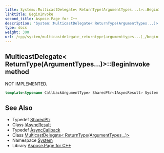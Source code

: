 ```yaml
---
title: System::MulticastDelegate< ReturnType(ArgumentTypes...)>::BeginInvoke method
linktitle: BeginInvoke
second_title: Aspose.Page for C++
description: 'System::MulticastDelegate< ReturnType(ArgumentTypes...)>::BeginInvoke method. NOT IMPLEMENTED in C++.'
type: docs
weight: 300
url: /cpp/system/multicastdelegate_returntype(argumenttypes...)_/begininvoke/
---
```

## MulticastDelegate< ReturnType(ArgumentTypes...)>::BeginInvoke method


NOT IMPLEMENTED.

```cpp
template<typename CallbackArgumentType> SharedPtr<IAsyncResult> System::MulticastDelegate<ReturnType(ArgumentTypes...)>::BeginInvoke(ArgumentTypes... args, const AsyncCallback &member, const CallbackArgumentType &obj)
```


## See Also

* Typedef [SharedPtr](../../sharedptr/)
* Class [IAsyncResult](../../iasyncresult/)
* Typedef [AsyncCallback](../../asynccallback/)
* Class [MulticastDelegate< ReturnType(ArgumentTypes...)>](../)
* Namespace [System](../../)
* Library [Aspose.Page for C++](../../../)
